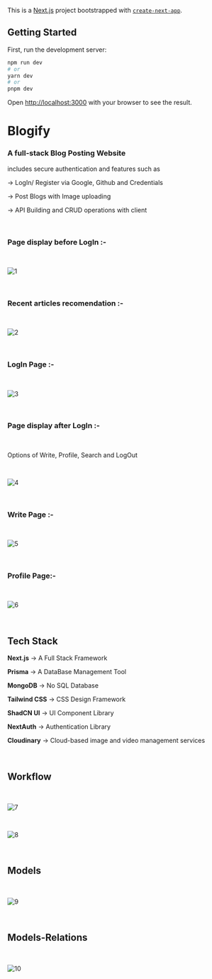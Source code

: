 This is a [Next.js](https://nextjs.org/) project bootstrapped with [`create-next-app`](https://github.com/vercel/next.js/tree/canary/packages/create-next-app).

## Getting Started

First, run the development server:

```bash
npm run dev
# or
yarn dev
# or
pnpm dev
```

Open [http://localhost:3000](http://localhost:3000) with your browser to see the result.

# Blogify

### A full-stack Blog Posting Website 
includes secure authentication and features such as

-> LogIn/ Register via Google, Github and Credentials

-> Post Blogs with Image uploading 

-> API Building and CRUD operations with client

</br> 

### Page display before LogIn :- 
</br> 

![1](https://github.com/ndkaur/Blogs-website/assets/54242007/4d1202f2-9666-4226-ba2a-f5d79fc39ffc)

</br> 

### Recent articles recomendation :-
</br> 

![2](https://github.com/ndkaur/Blogs-website/assets/54242007/bc8ff033-117e-4ab8-aaa3-2275b9f20bad)

</br> 

### LogIn Page :- 
</br> 

![3](https://github.com/ndkaur/Blogs-website/assets/54242007/c258bf88-0cf2-4ffe-8a4f-f6217c18b49a)

</br> 

### Page display after LogIn :-
</br> 

Options of Write, Profile, Search and LogOut 

</br> 

![4](https://github.com/ndkaur/Blogs-website/assets/54242007/0423c413-8ac5-4ae9-969d-3198b495e04c)

</br> 

### Write Page :- 

</br> 

![5](https://github.com/ndkaur/Blogs-website/assets/54242007/0d2caa8e-5ab1-45e7-851e-fd3c79df8940)

</br> 

### Profile Page:- 
</br> 

![6](https://github.com/ndkaur/Blogs-website/assets/54242007/16765627-7b37-4c71-a9b3-95cc8da42dee)

</br> 


## Tech Stack

**Next.js** -> A Full Stack Framework

**Prisma** -> A DataBase Management Tool 

**MongoDB** -> No SQL Database

**Tailwind CSS** -> CSS Design Framework

**ShadCN UI** -> UI Component Library 

**NextAuth** -> Authentication Library

**Cloudinary** -> Cloud-based image and video management services


</br> 

## Workflow
</br> 

![7](https://github.com/ndkaur/Blogs-website/assets/54242007/d8f3934e-36aa-4de3-a13f-222fd0d46fb5)

</br> 

![8](https://github.com/ndkaur/Blogs-website/assets/54242007/841be551-ae4b-4aac-a287-bcb0eed499fc)

</br> 

## Models 
</br> 

![9](https://github.com/ndkaur/Blogs-website/assets/54242007/b0c464c1-0cd4-43a7-a7a8-71a02da7f3e4)


</br> 

## Models-Relations


</br> 

![10](https://github.com/ndkaur/Blogs-website/assets/54242007/e813aba9-8d25-4acb-bd09-369295641327)

</br> 
